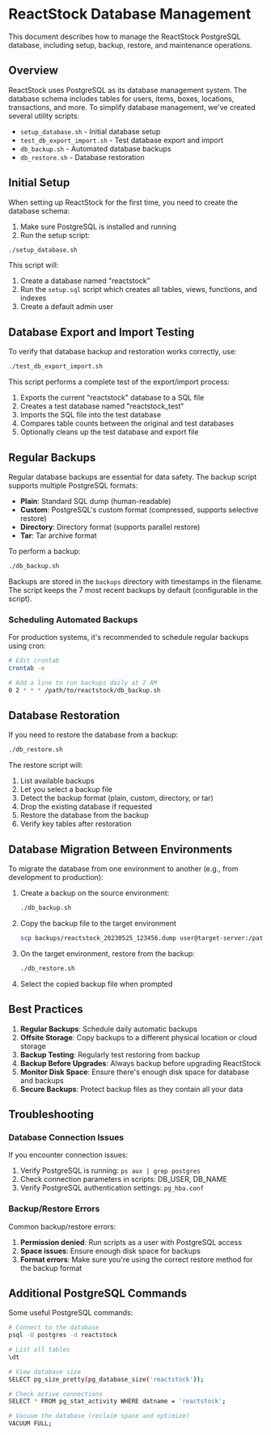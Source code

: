 # ReactStock Database Management

This document describes how to manage the ReactStock PostgreSQL database, including setup, backup, restore, and maintenance operations.

## Overview

ReactStock uses PostgreSQL as its database management system. The database schema includes tables for users, items, boxes, locations, transactions, and more. To simplify database management, we've created several utility scripts:

- `setup_database.sh` - Initial database setup
- `test_db_export_import.sh` - Test database export and import
- `db_backup.sh` - Automated database backups
- `db_restore.sh` - Database restoration

## Initial Setup

When setting up ReactStock for the first time, you need to create the database schema:

1. Make sure PostgreSQL is installed and running
2. Run the setup script:

```bash
./setup_database.sh
```

This script will:
1. Create a database named "reactstock"
2. Run the `setup.sql` script which creates all tables, views, functions, and indexes
3. Create a default admin user

## Database Export and Import Testing

To verify that database backup and restoration works correctly, use:

```bash
./test_db_export_import.sh
```

This script performs a complete test of the export/import process:
1. Exports the current "reactstock" database to a SQL file
2. Creates a test database named "reactstock_test"
3. Imports the SQL file into the test database
4. Compares table counts between the original and test databases
5. Optionally cleans up the test database and export file

## Regular Backups

Regular database backups are essential for data safety. The backup script supports multiple PostgreSQL formats:

- **Plain**: Standard SQL dump (human-readable)
- **Custom**: PostgreSQL's custom format (compressed, supports selective restore)
- **Directory**: Directory format (supports parallel restore)
- **Tar**: Tar archive format

To perform a backup:

```bash
./db_backup.sh
```

Backups are stored in the `backups` directory with timestamps in the filename. The script keeps the 7 most recent backups by default (configurable in the script).

### Scheduling Automated Backups

For production systems, it's recommended to schedule regular backups using cron:

```bash
# Edit crontab
crontab -e

# Add a line to run backups daily at 2 AM
0 2 * * * /path/to/reactstock/db_backup.sh
```

## Database Restoration

If you need to restore the database from a backup:

```bash
./db_restore.sh
```

The restore script will:
1. List available backups
2. Let you select a backup file
3. Detect the backup format (plain, custom, directory, or tar)
4. Drop the existing database if requested
5. Restore the database from the backup
6. Verify key tables after restoration

## Database Migration Between Environments

To migrate the database from one environment to another (e.g., from development to production):

1. Create a backup on the source environment:
   ```bash
   ./db_backup.sh
   ```

2. Copy the backup file to the target environment
   ```bash
   scp backups/reactstock_20230525_123456.dump user@target-server:/path/to/reactstock/backups/
   ```

3. On the target environment, restore from the backup:
   ```bash
   ./db_restore.sh
   ```
   
4. Select the copied backup file when prompted

## Best Practices

1. **Regular Backups**: Schedule daily automatic backups
2. **Offsite Storage**: Copy backups to a different physical location or cloud storage
3. **Backup Testing**: Regularly test restoring from backup
4. **Backup Before Upgrades**: Always backup before upgrading ReactStock
5. **Monitor Disk Space**: Ensure there's enough disk space for database and backups
6. **Secure Backups**: Protect backup files as they contain all your data

## Troubleshooting

### Database Connection Issues

If you encounter connection issues:

1. Verify PostgreSQL is running: `ps aux | grep postgres`
2. Check connection parameters in scripts: DB_USER, DB_NAME
3. Verify PostgreSQL authentication settings: `pg_hba.conf`

### Backup/Restore Errors

Common backup/restore errors:

1. **Permission denied**: Run scripts as a user with PostgreSQL access
2. **Space issues**: Ensure enough disk space for backups
3. **Format errors**: Make sure you're using the correct restore method for the backup format

## Additional PostgreSQL Commands

Some useful PostgreSQL commands:

```bash
# Connect to the database
psql -U postgres -d reactstock

# List all tables
\dt

# View database size
SELECT pg_size_pretty(pg_database_size('reactstock'));

# Check active connections
SELECT * FROM pg_stat_activity WHERE datname = 'reactstock';

# Vacuum the database (reclaim space and optimize)
VACUUM FULL;
``` 
